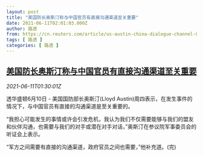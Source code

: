```yaml
---
layout: post
title: "美国防长奥斯汀称与中国官员有直接沟通渠道至关重要"
date: 2021-06-11T02:01:03.000Z
author: 路透
from: https://cn.reuters.com/article/us-austin-china-dialogue-channel-0611-idCNKCS2DN03O
tags: [ 路透 ]
categories: [ 路透 ]
---
```

<!--1623376863000-->
[美国防长奥斯汀称与中国官员有直接沟通渠道至关重要](https://cn.reuters.com/article/us-austin-china-dialogue-channel-0611-idCNKCS2DN03O)
------

<div>
<div><i>2021-06-11T01:30:01Z</i></div><p>透华盛顿6月10日 - 美国国防部长奥斯汀(Lloyd Austin)周四表示，在发生事件的情况下，与中国官员有直接的沟通渠道是至关重要的。</p><p>“我担心可能发生的事情或许会引发危机，我认为我们不仅需要能够与我们的盟友和伙伴沟通，也需要与我们的对手或潜在对手对话，”奥斯汀在参议院军事委员会的听证会上表示。</p><p>“军方之间需要有直接的沟通渠道，政府官员之间也需要，”他补充道。(完)</p>
</div>
